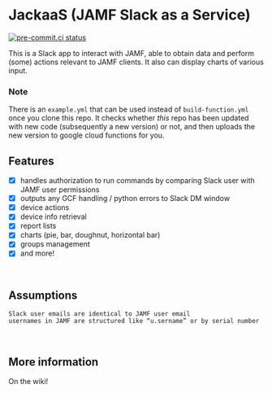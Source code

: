 # JackaaS (JAMF Slack as a Service)

[![pre-commit.ci status](https://results.pre-commit.ci/badge/github/humanendpoint/JackaaS/main.svg)](https://results.pre-commit.ci/latest/github/humanendpoint/JackaaS/main)


This is a Slack app to interact with JAMF, able to obtain data and perform (some) actions relevant to JAMF clients. 
It also can display charts of various input.
<br>

### Note

There is an `example.yml` that can be used instead of `build-function.yml` once you clone this repo.
It checks whether *this* repo has been updated with new code (subsequently a new version) or not, and then uploads the new version to google cloud functions for you.
<br>

## Features

- [x] handles authorization to run commands by comparing Slack user with JAMF user permissions
- [x] outputs any GCF handling / python errors to Slack DM window
- [x] device actions
- [x] device info retrieval
- [x] report lists
- [x] charts (pie, bar, doughnut, horizontal bar)
- [x] groups management <br>
- [x] and more!
<br>

## Assumptions

    Slack user emails are identical to JAMF user email
    usernames in JAMF are structured like “u.sername” or by serial number
<br>

## More information

On the wiki!
